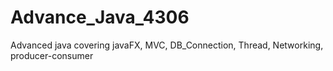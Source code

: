 # Advance_Java_4306
Advanced java covering javaFX, MVC, DB_Connection, Thread, Networking, producer-consumer

